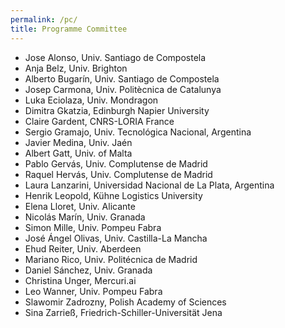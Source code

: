 ```yaml
---
permalink: /pc/
title: Programme Committee
---
```


- Jose Alonso, Univ. Santiago de Compostela
- Anja Belz, Univ. Brighton
- Alberto Bugarín, Univ. Santiago de Compostela 
- Josep Carmona, Univ. Politècnica de Catalunya 
- Luka Eciolaza, Univ. Mondragon
- Dimitra Gkatzia, Edinburgh Napier University
- Claire Gardent, CNRS-LORIA France
- Sergio Gramajo, Univ. Tecnológica Nacional, Argentina
- Javier Medina, Univ. Jaén
- Albert Gatt, Univ. of Malta
- Pablo Gervás, Univ. Complutense de Madrid
- Raquel Hervás, Univ. Complutense de Madrid
- Laura Lanzarini, Universidad Nacional de La Plata, Argentina
- Henrik Leopold, Kühne Logistics University
- Elena Lloret, Univ. Alicante
- Nicolás Marín, Univ. Granada
- Simon Mille, Univ. Pompeu Fabra
- José Ángel Olivas, Univ. Castilla-La Mancha
- Ehud Reiter, Univ. Aberdeen 
- Mariano Rico, Univ. Politécnica de Madrid
- Daniel Sánchez, Univ. Granada
- Christina Unger, Mercuri.ai
- Leo Wanner, Univ. Pompeu Fabra
- Slawomir Zadrozny, Polish Academy of Sciences
- Sina Zarrieß, Friedrich-Schiller-Universität Jena
